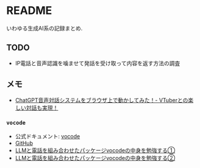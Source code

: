 # README

いわゆる生成AI系の記録まとめ.

## TODO

- IP電話と音声認識を噛ませて発話を受け取って内容を返す方法の調査

## メモ

- [ChatGPT音声対話システムをブラウザ上で動かしてみた！- VTuberとの楽しい対話も実現！](https://qiita.com/sayonari/items/d6a43e1608156c5ad364)

### `vocode`

- 公式ドキュメント: [vocode](https://docs.vocode.dev/)
- [GitHub](https://github.com/vocodedev/vocode-python)
- [LLMと電話を組み合わせたパッケージvocodeの中身を勉強する①](https://zenn.dev/seiyakitazume/articles/1db5339cb42269)
- [LLMと電話を組み合わせたパッケージvocodeの中身を勉強する②](https://zenn.dev/seiyakitazume/articles/4de750326a4c5d)
